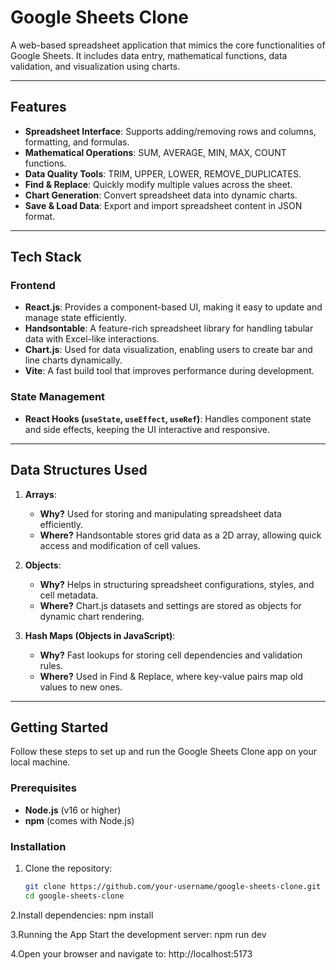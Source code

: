 # Google Sheets Clone

A web-based spreadsheet application that mimics the core functionalities of Google Sheets. It includes data entry, mathematical functions, data validation, and visualization using charts.

---

## Features

- **Spreadsheet Interface**: Supports adding/removing rows and columns, formatting, and formulas.
- **Mathematical Operations**: SUM, AVERAGE, MIN, MAX, COUNT functions.
- **Data Quality Tools**: TRIM, UPPER, LOWER, REMOVE_DUPLICATES.
- **Find & Replace**: Quickly modify multiple values across the sheet.
- **Chart Generation**: Convert spreadsheet data into dynamic charts.
- **Save & Load Data**: Export and import spreadsheet content in JSON format.

---

## Tech Stack

### Frontend
- **React.js**: Provides a component-based UI, making it easy to update and manage state efficiently.
- **Handsontable**: A feature-rich spreadsheet library for handling tabular data with Excel-like interactions.
- **Chart.js**: Used for data visualization, enabling users to create bar and line charts dynamically.
- **Vite**: A fast build tool that improves performance during development.

### State Management
- **React Hooks (`useState`, `useEffect`, `useRef`)**: Handles component state and side effects, keeping the UI interactive and responsive.

---

## Data Structures Used

1. **Arrays**:
   - **Why?** Used for storing and manipulating spreadsheet data efficiently.
   - **Where?** Handsontable stores grid data as a 2D array, allowing quick access and modification of cell values.

2. **Objects**:
   - **Why?** Helps in structuring spreadsheet configurations, styles, and cell metadata.
   - **Where?** Chart.js datasets and settings are stored as objects for dynamic chart rendering.

3. **Hash Maps (Objects in JavaScript)**:
   - **Why?** Fast lookups for storing cell dependencies and validation rules.
   - **Where?** Used in Find & Replace, where key-value pairs map old values to new ones.

---

## Getting Started

Follow these steps to set up and run the Google Sheets Clone app on your local machine.

### Prerequisites
- **Node.js** (v16 or higher)
- **npm** (comes with Node.js)

### Installation
1. Clone the repository:
   ```bash
   git clone https://github.com/your-username/google-sheets-clone.git
   cd google-sheets-clone
2.Install dependencies:
npm install


3.Running the App
Start the development server:
npm run dev


4.Open your browser and navigate to:
http://localhost:5173
